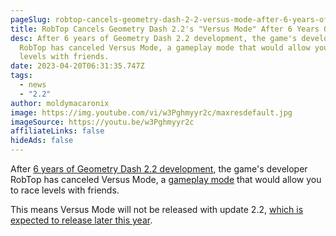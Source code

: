 ```yaml
---
pageSlug: robtop-cancels-geometry-dash-2-2-versus-mode-after-6-years-of-development
title: RobTop Cancels Geometry Dash 2.2's "Versus Mode" After 6 Years Of Development
desc: After 6 years of Geometry Dash 2.2 development, the game's developer
  RobTop has canceled Versus Mode, a gameplay mode that would allow you to race
  levels with friends.
date: 2023-04-20T06:31:35.747Z
tags:
  - news
  - "2.2"
author: moldymacaronix
image: https://img.youtube.com/vi/w3Pghmyyr2c/maxresdefault.jpg
imageSource: https://youtu.be/w3Pghmyyr2c
affiliateLinks: false
hideAds: false
---
```

After [6 years of Geometry Dash 2.2 development](posts/geometry-dash-2-2-wait-turns-6-years-old/), the game's developer RobTop has canceled Versus Mode, a [gameplay mode](/posts/robtop-has-geometry-dash-2-3-game-mode-planned/) that would allow you to race levels with friends.

This means Versus Mode will not be released with update 2.2, [which is expected to release later this year](/posts/geometry-dash-2-2-release-date-confirmed-2023/).